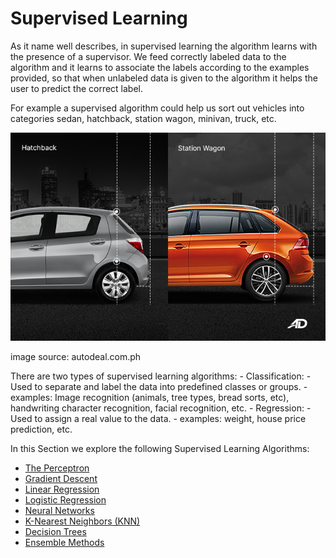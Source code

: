 # Supervised Learning

As it name well describes, in supervised learning the algorithm learns with the presence of a supervisor. We feed correctly labeled data to the algorithm and it learns to associate the labels according to the examples provided, so that when unlabeled data is given to the algorithm it helps the user to predict the correct label. 

For example a supervised algorithm could help us sort out vehicles into categories sedan, hatchback, station wagon, minivan, truck, etc. 

![Hatchback vs Station Wagon](hatchback-vs-station-wagons-roofline-and-bumpers-60b735f182609.jpg)

image source: autodeal.com.ph

There are two types of supervised learning algorithms: 
    - Classification: 
        - Used to separate and label the data into predefined classes or groups. 
        - examples: Image recognition (animals, tree types, bread sorts, etc), handwriting character recognition, facial recognition, etc. 
    - Regression: 
        - Used to assign a real value to the data. 
        - examples: weight, house price prediction, etc.

In this Section we explore the following Supervised Learning Algorithms: 
- [The Perceptron](./The-Perceptron)
- [Gradient Descent](./Gradient-Descent)
- [Linear Regression](./Linear-Regression)
- [Logistic Regression](./Logistic-Regression)
- [Neural Networks](./Neural-Networks)
- [K-Nearest Neighbors (KNN)](./K-Nearest-Neighbors)
- [Decision Trees](./Decision-Trees)
- [Ensemble Methods](./Ensemble-Methods)


